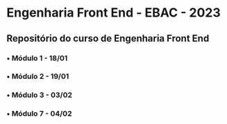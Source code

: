 # Engenharia Front End - EBAC - 2023

## Repositório do curso de Engenharia Front End

### • Módulo 1 - 18/01
### • Módulo 2 - 19/01

### • Módulo 3 - 03/02

### • Módulo 7 - 04/02
